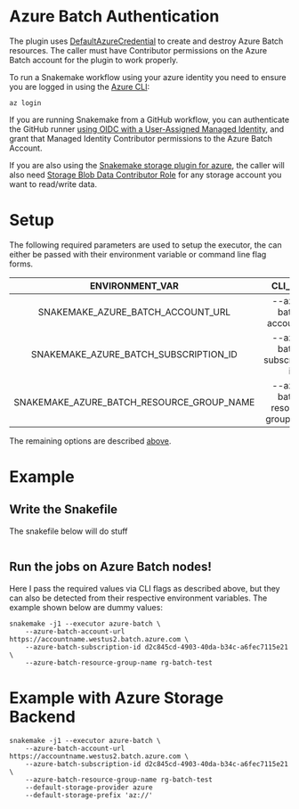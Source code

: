 # Azure Batch Authentication

The plugin uses [DefaultAzureCredential](https://learn.microsoft.com/en-us/python/api/azure-identity/azure.identity.defaultazurecredential?view=azure-python) to create and destroy Azure Batch resources. The caller must have Contributor permissions on the Azure Batch account for the plugin to work properly. 

To run a Snakemake workflow using your azure identity you need to ensure you are logged in using the [Azure CLI](https://learn.microsoft.com/en-us/cli/azure/):

```
az login
```

If you are running Snakemake from a GitHub workflow, you can authenticate the GitHub runner [using OIDC with a User-Assigned Managed Identity](https://docs.github.com/en/actions/deployment/security-hardening-your-deployments/configuring-openid-connect-in-azure), and grant that Managed Identity Contributor permissions to the Azure Batch Account. 

If you are also using the [Snakemake storage plugin for azure](https://snakemake.github.io/snakemake-plugin-catalog/plugins/storage/azure.html), the caller will also need [Storage Blob Data Contributor Role](https://learn.microsoft.com/en-us/azure/role-based-access-control/built-in-roles/storage#storage-blob-data-contributor) for any storage account you want to read/write data.

# Setup

The following required parameters are used to setup the executor, the can either be passed with their environment variable or command line flag forms. 

| ENVIRONMENT_VAR | CLI_FLAG | REQUIRED |
| :--------------:|:--------:|:---------|
|SNAKEMAKE_AZURE_BATCH_ACCOUNT_URL| --azure-batch-account-url | True |
|SNAKEMAKE_AZURE_BATCH_SUBSCRIPTION_ID| --azure-batch-subscription-id | True |
|SNAKEMAKE_AZURE_BATCH_RESOURCE_GROUP_NAME| --azure-batch-resource-group-name | True |

The remaining options are described [above](https://snakemake.github.io/snakemake-plugin-catalog/plugins/executor/azure-batch.html#usage).


# Example 

## Write the Snakefile

The snakefile below will do stuff

```Snakefile
```

## Run the jobs on Azure Batch nodes!

Here I pass the required values via CLI flags as described above, but they can also be detected from their respective environment variables. The example shown below are dummy values:

```
snakemake -j1 --executor azure-batch \
    --azure-batch-account-url https://accountname.westus2.batch.azure.com \
    --azure-batch-subscription-id d2c845cd-4903-40da-b34c-a6fec7115e21 \
    --azure-batch-resource-group-name rg-batch-test
```


# Example with Azure Storage Backend


```
snakemake -j1 --executor azure-batch \
    --azure-batch-account-url https://accountname.westus2.batch.azure.com \
    --azure-batch-subscription-id d2c845cd-4903-40da-b34c-a6fec7115e21 \
    --azure-batch-resource-group-name rg-batch-test
    --default-storage-provider azure
    --default-storage-prefix 'az://'
```